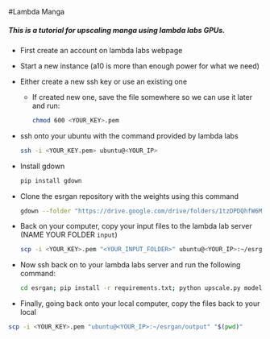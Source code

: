 #Lambda Manga
##### This is a tutorial for upscaling manga using lambda labs GPUs.

- First create an account on lambda labs webpage

- Start a new instance (a10 is more than enough power for what we need)

- Either create a new ssh key or use an existing one
	- If created new one, save the file somewhere so we can use it later and run:
		```bash
		chmod 600 <YOUR_KEY>.pem
		```
  
- ssh onto your ubuntu with the command provided by lambda labs
	```bash
	ssh -i <YOUR_KEY.pem> ubuntu@<YOUR_IP>
	```
 
- Install gdown
	```bash
	pip install gdown
	```

- Clone the esrgan repository with the weights using this command 
	```bash
	gdown --folder "https://drive.google.com/drive/folders/1tzDPDQhfW6MOsYs0h0kxJaE6lR77anSr?usp=sharing"
	```

- Back on your computer, copy your input files to the lambda lab server (NAME YOUR FOLDER `input`)
	```bash
	scp -i <YOUR_KEY>.pem "<YOUR_INPUT_FOLDER>" ubuntu@<YOUR_IP>:~/esrgan
	```

- Now ssh back on to your lambda labs server and run the following command:
	```bash
	cd esrgan; pip install -r requirements.txt; python upscale.py models/4x_eula_digimanga_bw_v2_nc1_307k.pth
	```

- Finally, going back onto your local computer, copy the files back to your local

```bash
scp -i <YOUR_KEY>.pem "ubuntu@<YOUR_IP>:~/esrgan/output" "$(pwd)"
```

